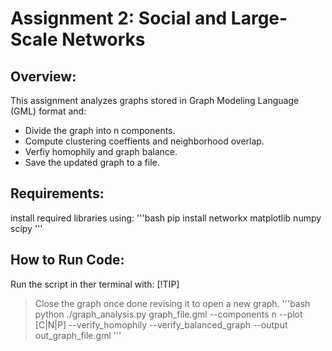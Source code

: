 # Assignment 2: Social and Large-Scale Networks

## Overview: 
This assignment analyzes graphs stored in Graph Modeling Language (GML) format and:
* Divide the graph into n components.
* Compute clustering coeffients and neighborhood overlap.
* Verfiy homophily and graph balance. 
* Save the updated graph to a file. 

## Requirements: 

install required libraries using: 
'''bash 
pip install networkx matplotlib numpy scipy
'''

## How to Run Code: 
Run the script in ther terminal with: 
[!TIP] 
> Close the graph once done revising it to open a new graph. 
'''bash
python ./graph_analysis.py graph_file.gml --components n --plot [C|N|P] --verify_homophily --verify_balanced_graph --output out_graph_file.gml
'''
